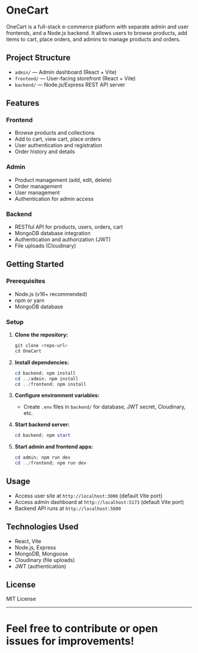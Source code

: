
# OneCart

OneCart is a full-stack e-commerce platform with separate admin and user frontends, and a Node.js backend. It allows users to browse products, add items to cart, place orders, and admins to manage products and orders.

## Project Structure

- `admin/` — Admin dashboard (React + Vite)
- `frontend/` — User-facing storefront (React + Vite)
- `backend/` — Node.js/Express REST API server

## Features

### Frontend
- Browse products and collections
- Add to cart, view cart, place orders
- User authentication and registration
- Order history and details

### Admin
- Product management (add, edit, delete)
- Order management
- User management
- Authentication for admin access

### Backend
- RESTful API for products, users, orders, cart
- MongoDB database integration
- Authentication and authorization (JWT)
- File uploads (Cloudinary)

## Getting Started

### Prerequisites
- Node.js (v16+ recommended)
- npm or yarn
- MongoDB database

### Setup

1. **Clone the repository:**
   ```powershell
   git clone <repo-url>
   cd OneCart
   ```

2. **Install dependencies:**
   ```powershell
   cd backend; npm install
   cd ../admin; npm install
   cd ../frontend; npm install
   ```

3. **Configure environment variables:**
   - Create `.env` files in `backend/` for database, JWT secret, Cloudinary, etc.

4. **Start backend server:**
   ```powershell
   cd backend; npm start
   ```

5. **Start admin and frontend apps:**
   ```powershell
   cd admin; npm run dev
   cd ../frontend; npm run dev
   ```

## Usage
- Access user site at `http://localhost:3000` (default Vite port)
- Access admin dashboard at `http://localhost:5173` (default Vite port)
- Backend API runs at `http://localhost:5000`

## Technologies Used
- React, Vite
- Node.js, Express
- MongoDB, Mongoose
- Cloudinary (file uploads)
- JWT (authentication)

## License
MIT License

---
Feel free to contribute or open issues for improvements!
=======

